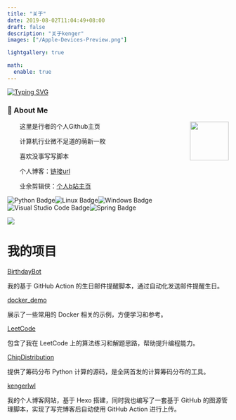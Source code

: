 ```yaml
---
title: "关于"
date: 2019-08-02T11:04:49+08:00
draft: false
description: "关于kenger"
images: ["/Apple-Devices-Preview.png"]

lightgallery: true

math:
  enable: true
---
```


<a href="https://git.io/typing-svg"><img src="https://readme-typing-svg.demolab.com?font=VT323&size=50&pause=1000&color=F7F7F7&background=0B00FF&center=true&vCenter=true&random=true&width=435&lines=Hi%2C+this+is+kenger" alt="Typing SVG" /></a>

### 🤺 About Me

<img align="right" width="88" src="https://kengerlwl.github.io/images/avatar.png" />

<p>&emsp;&emsp;这里是行者的个人Github主页</p>
<p>&emsp;&emsp;计算机行业微不足道的萌新一枚</p>
<p>&emsp;&emsp;喜欢没事写写脚本</p>
<p>&emsp;&emsp;个人博客：<a href="https://kengerlwl.github.io/">链接url</a></p>
<p>&emsp;&emsp;业余剪辑侠：<a href="https://space.bilibili.com/343042358">个人b站主页</a></p>

![Python Badge](https://img.shields.io/badge/Python-3776AB?logo=python&logoColor=fff&style=flat)![Linux Badge](https://img.shields.io/badge/Linux-FCC624?logo=linux&logoColor=000&style=flat)![Windows Badge](https://img.shields.io/badge/Windows-0078D6?logo=windows&logoColor=fff&style=flat)![Visual Studio Code Badge](https://img.shields.io/badge/Visual%20Studio%20Code-007ACC?logo=visualstudiocode&logoColor=fff&style=flat)![Spring Badge](https://img.shields.io/badge/Spring-6DB33F?logo=spring&logoColor=fff&style=flat)



<!-- ![](https://github-readme-stats.vercel.app/api?username=kengerlwl) -->

<!-- Wakatime Graph-->




<!-- <picture>
  <source media="(prefers-color-scheme: dark)" srcset="https://cdn.jsdelivr.net/gh/kengerlwl/kengerlwl/profile-3d-contrib/profile-night-rainbow.svg" />
  <source media="(prefers-color-scheme: light)" srcset="https://cdn.jsdelivr.net/gh/kengerlwl/kengerlwl/profile-3d-contrib/profile-gitblock.svg" />
  <img src="https://cdn.jsdelivr.net/gh/kengerlwl/kengerlwl/profile-3d-contrib/profile-night-rainbow.svg" />
</picture> -->

  <img src="https://cdn.jsdelivr.net/gh/kengerlwl/kengerlwl/profile-3d-contrib/profile-season-animate.svg" />

# 我的项目
[BirthdayBot](https://github.com/kengerlwl/birthdayBot)

我的基于 GitHub Action 的生日邮件提醒脚本，通过自动化发送邮件提醒生日。

[docker_demo](https://github.com/kengerlwl/docker_demo)

展示了一些常用的 Docker 相关的示例，方便学习和参考。

[LeetCode](https://github.com/kengerlwl/leeCode)

包含了我在 LeetCode 上的算法练习和解题思路，帮助提升编程能力。

[ChipDistribution](https://github.com/kengerlwl/ChipDistribution)

提供了筹码分布 Python 计算的源码，是全网首发的计算筹码分布的工具。

[kengerlwl](https://github.com/kengerlwl/kengerlwl.github.io)

我的个人博客网站，基于 Hexo 搭建，同时我也编写了一套基于 GitHub 的图源管理脚本，实现了写完博客后自动使用 GitHub Action 进行上传。
